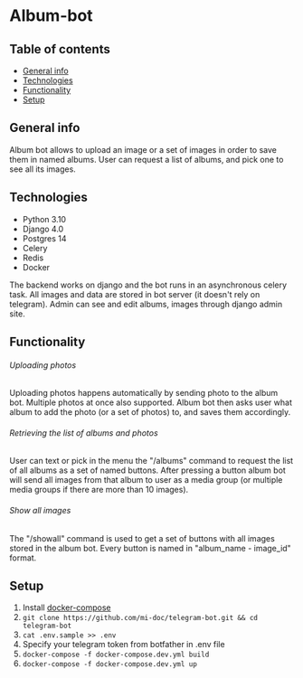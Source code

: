 # Album-bot
## Table of contents
* [General info](#general-info)
* [Technologies](#technologies)
* [Functionality](#functionality)
* [Setup](#setup)

## General info
Album bot allows to upload an image or a set of images 
in order to save them in named albums. User can request
a list of albums, and pick one to see all 
its images. 

## Technologies
- Python 3.10
- Django 4.0
- Postgres 14
- Celery
- Redis
- Docker

The backend works on django and the bot runs in an asynchronous
celery task. All images and data
are stored in bot server (it doesn't rely on telegram).
Admin can see and edit albums, images through django 
admin site. 

## Functionality
###### Uploading photos
Uploading photos happens automatically by sending photo
to the album bot. Multiple photos at once also supported.
Album bot then asks user what album to add the photo
(or a set of photos) to, and saves them accordingly.
###### Retrieving the list of albums and photos
User can text or pick in the menu the "/albums" command
to request the list of all albums as a set of named 
buttons.
After pressing a button album bot will send all images 
from that album to user as a media group (or multiple 
media groups if there are more than 10 images).
###### Show all images 
The "/showall" command is used to get a set of buttons
with all images stored in the album bot. Every button
is named in "album_name - image_id" format. 

## Setup

1. Install [docker-compose](https://docs.docker.com/compose/install/)
2. ```git clone https://github.com/mi-doc/telegram-bot.git && cd telegram-bot```
3. ```cat .env.sample >> .env```
4. Specify your telegram token from botfather in .env file
5. ```docker-compose -f docker-compose.dev.yml build``` 
6. ```docker-compose -f docker-compose.dev.yml up```

